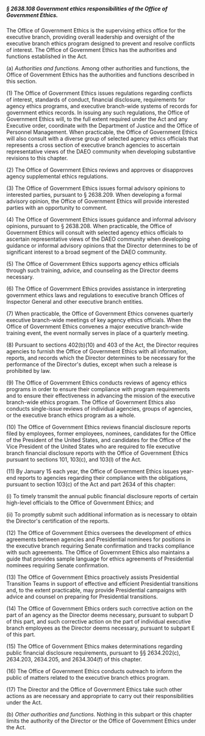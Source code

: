 ##### § 2638.108 Government ethics responsibilities of the Office of Government Ethics. #####

The Office of Government Ethics is the supervising ethics office for the executive branch, providing overall leadership and oversight of the executive branch ethics program designed to prevent and resolve conflicts of interest. The Office of Government Ethics has the authorities and functions established in the Act.

(a) *Authorities and functions.* Among other authorities and functions, the Office of Government Ethics has the authorities and functions described in this section.

(1) The Office of Government Ethics issues regulations regarding conflicts of interest, standards of conduct, financial disclosure, requirements for agency ethics programs, and executive branch-wide systems of records for government ethics records. In issuing any such regulations, the Office of Government Ethics will, to the full extent required under the Act and any Executive order, coordinate with the Department of Justice and the Office of Personnel Management. When practicable, the Office of Government Ethics will also consult with a diverse group of selected agency ethics officials that represents a cross section of executive branch agencies to ascertain representative views of the DAEO community when developing substantive revisions to this chapter.

(2) The Office of Government Ethics reviews and approves or disapproves agency supplemental ethics regulations.

(3) The Office of Government Ethics issues formal advisory opinions to interested parties, pursuant to § 2638.209. When developing a formal advisory opinion, the Office of Government Ethics will provide interested parties with an opportunity to comment.

(4) The Office of Government Ethics issues guidance and informal advisory opinions, pursuant to § 2638.208. When practicable, the Office of Government Ethics will consult with selected agency ethics officials to ascertain representative views of the DAEO community when developing guidance or informal advisory opinions that the Director determines to be of significant interest to a broad segment of the DAEO community.

(5) The Office of Government Ethics supports agency ethics officials through such training, advice, and counseling as the Director deems necessary.

(6) The Office of Government Ethics provides assistance in interpreting government ethics laws and regulations to executive branch Offices of Inspector General and other executive branch entities.

(7) When practicable, the Office of Government Ethics convenes quarterly executive branch-wide meetings of key agency ethics officials. When the Office of Government Ethics convenes a major executive branch-wide training event, the event normally serves in place of a quarterly meeting.

(8) Pursuant to sections 402(b)(10) and 403 of the Act, the Director requires agencies to furnish the Office of Government Ethics with all information, reports, and records which the Director determines to be necessary for the performance of the Director's duties, except when such a release is prohibited by law.

(9) The Office of Government Ethics conducts reviews of agency ethics programs in order to ensure their compliance with program requirements and to ensure their effectiveness in advancing the mission of the executive branch-wide ethics program. The Office of Government Ethics also conducts single-issue reviews of individual agencies, groups of agencies, or the executive branch ethics program as a whole.

(10) The Office of Government Ethics reviews financial disclosure reports filed by employees, former employees, nominees, candidates for the Office of the President of the United States, and candidates for the Office of the Vice President of the United States who are required to file executive branch financial disclosure reports with the Office of Government Ethics pursuant to sections 101, 103(c), and 103(l) of the Act.

(11) By January 15 each year, the Office of Government Ethics issues year-end reports to agencies regarding their compliance with the obligations, pursuant to section 103(c) of the Act and part 2634 of this chapter:

(i) To timely transmit the annual public financial disclosure reports of certain high-level officials to the Office of Government Ethics; and

(ii) To promptly submit such additional information as is necessary to obtain the Director's certification of the reports.

(12) The Office of Government Ethics oversees the development of ethics agreements between agencies and Presidential nominees for positions in the executive branch requiring Senate confirmation and tracks compliance with such agreements. The Office of Government Ethics also maintains a guide that provides sample language for ethics agreements of Presidential nominees requiring Senate confirmation.

(13) The Office of Government Ethics proactively assists Presidential Transition Teams in support of effective and efficient Presidential transitions and, to the extent practicable, may provide Presidential campaigns with advice and counsel on preparing for Presidential transitions.

(14) The Office of Government Ethics orders such corrective action on the part of an agency as the Director deems necessary, pursuant to subpart D of this part, and such corrective action on the part of individual executive branch employees as the Director deems necessary, pursuant to subpart E of this part.

(15) The Office of Government Ethics makes determinations regarding public financial disclosure requirements, pursuant to §§ 2634.202(c), 2634.203, 2634.205, and 2634.304(f) of this chapter.

(16) The Office of Government Ethics conducts outreach to inform the public of matters related to the executive branch ethics program.

(17) The Director and the Office of Government Ethics take such other actions as are necessary and appropriate to carry out their responsibilities under the Act.

(b) *Other authorities and functions.* Nothing in this subpart or this chapter limits the authority of the Director or the Office of Government Ethics under the Act.